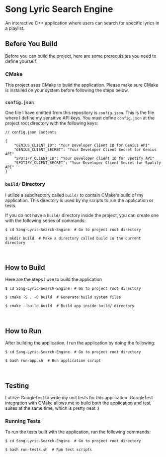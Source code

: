 # Song Lyric Search Engine

An interactive C++ application where users can search for specific lyrics in a playlist.


## Before You Build

Before you can build the project, here are some prerequisites you need to define yourself.

### CMake
This project uses CMake to build the application. Please make sure CMake is installed on your system before following the steps below.

### `config.json`

One file I have omitted from this repository is `config.json`. This is the file where I define my sensitive API keys. You must define `config.json` at the project root directory with the following keys:

```
// config.json Contents

{
    "GENIUS_CLIENT_ID": "Your Developer Client ID for Genius API"
    "GENIUS_CLIENT_SECRET": "Your Developer Client Secret for Genius API"
    "SPOTIFY_CLIENT_ID": "Your Developer Client ID for Spotify API"
    "SPOTIFY_CLIENT_SECRET": "Your Developer Client Secret for Spotify API"
}
```

### `build/` Directory

I utilize a subdirectory called `build/` to contain CMake's build of my application. This directory is used by my scripts to run the application or tests.

If you do not have a `build/` directory inside the project, you can create one with the following series of commands:

```
$ cd Song-Lyric-Search-Engine  # Go to project root directory

$ mkdir build  # Make a directory called build in the current directory
```
<br>

## How to Build

Here are the steps I use to build the application

```
$ cd Song-Lyric-Search-Engine  # Go to project root directory

$ cmake -S . -B build  # Generate build system files

$ cmake --build build  # Build app inside build/ directory
```

<br>

## How to Run

After building the application, I run the application by doing the following:

```
$ cd Song-Lyric-Search-Engine  # Go to project root directory

$ bash run-app.sh  # Run application script
```
<br>

## Testing
I utilize GoogleTest to write my unit tests for this application. GoogleTest integration with CMake allows me to build both the application and test suites at the same time, which is pretty neat :)

### Running Tests

To run the tests built with the application, run the following commands:

```
$ cd Song-Lyric-Search-Engine  # Go to project root directory

$ bash run-tests.sh  # Run test scripts
```

